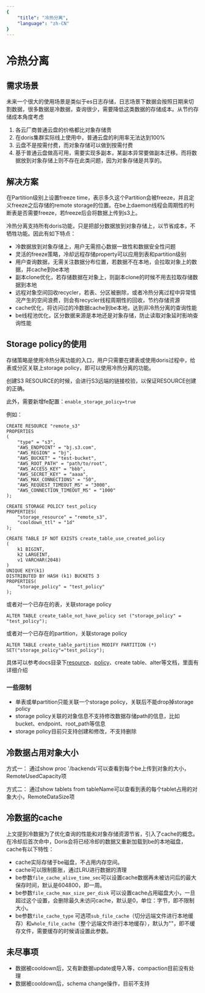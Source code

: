 ```yaml
---
{
    "title": "冷热分离",
    "language": "zh-CN"
}
---
```


<!-- 
Licensed to the Apache Software Foundation (ASF) under one
or more contributor license agreements.  See the NOTICE file
distributed with this work for additional information
regarding copyright ownership.  The ASF licenses this file
to you under the Apache License, Version 2.0 (the
"License"); you may not use this file except in compliance
with the License.  You may obtain a copy of the License at

  http://www.apache.org/licenses/LICENSE-2.0

Unless required by applicable law or agreed to in writing,
software distributed under the License is distributed on an
"AS IS" BASIS, WITHOUT WARRANTIES OR CONDITIONS OF ANY
KIND, either express or implied.  See the License for the
specific language governing permissions and limitations
under the License.
-->

# 冷热分离

## 需求场景

未来一个很大的使用场景是类似于es日志存储，日志场景下数据会按照日期来切割数据，很多数据是冷数据，查询很少，需要降低这类数据的存储成本。从节约存储成本角度考虑
1. 各云厂商普通云盘的价格都比对象存储贵
2. 在doris集群实际线上使用中，普通云盘的利用率无法达到100%
3. 云盘不是按需付费，而对象存储可以做到按需付费
4. 基于普通云盘做高可用，需要实现多副本，某副本异常要做副本迁移。而将数据放到对象存储上则不存在此类问题，因为对象存储是共享的。

## 解决方案
在Partition级别上设置freeze time，表示多久这个Partition会被freeze，并且定义freeze之后存储的remote storage的位置。在be上daemon线程会周期性的判断表是否需要freeze，若freeze后会将数据上传到s3上。

冷热分离支持所有doris功能，只是把部分数据放到对象存储上，以节省成本，不牺牲功能。因此有如下特点：

- 冷数据放到对象存储上，用户无需担心数据一致性和数据安全性问题
- 灵活的freeze策略，冷却远程存储property可以应用到表和partition级别
- 用户查询数据，无需关注数据分布位置，若数据不在本地，会拉取对象上的数据，并cache到be本地
- 副本clone优化，若存储数据在对象上，则副本clone的时候不用去拉取存储数据到本地
- 远程对象空间回收recycler，若表、分区被删除，或者冷热分离过程中异常情况产生的空间浪费，则会有recycler线程周期性的回收，节约存储资源
- cache优化，将访问过的冷数据cache到be本地，达到非冷热分离的查询性能
- be线程池优化，区分数据来源是本地还是对象存储，防止读取对象延时影响查询性能

## Storage policy的使用

存储策略是使用冷热分离功能的入口，用户只需要在建表或使用doris过程中，给表或分区关联上storage policy，即可以使用冷热分离的功能。

<version since="dev"></version> 创建S3 RESOURCE的时候，会进行S3远端的链接校验，以保证RESOURCE创建的正确。

此外，需要新增fe配置：`enable_storage_policy=true`

例如：

```
CREATE RESOURCE "remote_s3"
PROPERTIES
(
    "type" = "s3",
    "AWS_ENDPOINT" = "bj.s3.com",
    "AWS_REGION" = "bj",
    "AWS_BUCKET" = "test-bucket",
    "AWS_ROOT_PATH" = "path/to/root",
    "AWS_ACCESS_KEY" = "bbb",
    "AWS_SECRET_KEY" = "aaaa",
    "AWS_MAX_CONNECTIONS" = "50",
    "AWS_REQUEST_TIMEOUT_MS" = "3000",
    "AWS_CONNECTION_TIMEOUT_MS" = "1000"
);

CREATE STORAGE POLICY test_policy
PROPERTIES(
    "storage_resource" = "remote_s3",
    "cooldown_ttl" = "1d"
);

CREATE TABLE IF NOT EXISTS create_table_use_created_policy 
(
    k1 BIGINT,
    k2 LARGEINT,
    v1 VARCHAR(2048)
)
UNIQUE KEY(k1)
DISTRIBUTED BY HASH (k1) BUCKETS 3
PROPERTIES(
    "storage_policy" = "test_policy"
);
```
或者对一个已存在的表，关联storage policy
```
ALTER TABLE create_table_not_have_policy set ("storage_policy" = "test_policy");
```
或者对一个已存在的partition，关联storage policy
```
ALTER TABLE create_table_partition MODIFY PARTITION (*) SET("storage_policy"="test_policy");
```
具体可以参考docs目录下[resource](../sql-manual/sql-reference/Data-Definition-Statements/Create/CREATE-RESOURCE.md)、[policy](../sql-manual/sql-reference/Data-Definition-Statements/Create/CREATE-POLICY.md)、create table、alter等文档，里面有详细介绍

### 一些限制

- 单表或单partition只能关联一个storage policy，关联后不能drop掉storage policy
- storage policy关联的对象信息不支持修改数据存储path的信息，比如bucket、endpoint、root_path等信息
- storage policy目前只支持创建和修改，不支持删除

## 冷数据占用对象大小
方式一：
通过show proc '/backends'可以查看到每个be上传到对象的大小，RemoteUsedCapacity项

方式二：
通过show tablets from tableName可以查看到表的每个tablet占用的对象大小，RemoteDataSize项

## 冷数据的cache
上文提到冷数据为了优化查询的性能和对象存储资源节省，引入了cache的概念。在冷却后首次命中，Doris会将已经冷却的数据又重新加载到be的本地磁盘，cache有以下特性：
- cache实际存储于be磁盘，不占用内存空间。
- cache可以限制膨胀，通过LRU进行数据的清理
- be参数`file_cache_alive_time_sec`可以设置cache数据再未被访问后的最大保存时间，默认是604800，即一周。
- be参数`file_cache_max_size_per_disk` 可以设置cache占用磁盘大小，一旦超过这个设置，会删除最久未访问cache，默认是0，单位：字节，即不限制大小。
- be参数`file_cache_type` 可选项`sub_file_cache`（切分远端文件进行本地缓存）和`whole_file_cache`（整个远端文件进行本地缓存），默认为""，即不缓存文件，需要缓存的时候请设置此参数。


## 未尽事项

- 数据被cooldown后，又有新数据update或导入等，compaction目前没有处理
- 数据被cooldown后，schema change操作，目前不支持
